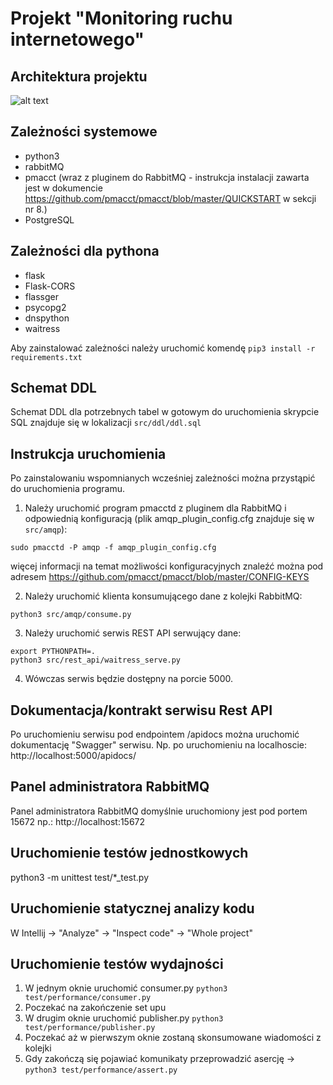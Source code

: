 # Projekt "Monitoring ruchu internetowego"

## Architektura projektu 

![alt text](https://github.com/szymonsadowski3/odis/doc/img/diagram.png "Architecture diagram")

## Zależności systemowe

- python3
- rabbitMQ
- pmacct (wraz z pluginem do RabbitMQ - instrukcja instalacji zawarta jest w dokumencie https://github.com/pmacct/pmacct/blob/master/QUICKSTART w sekcji nr 8.)
- PostgreSQL

## Zależności dla pythona

- flask
- Flask-CORS
- flassger
- psycopg2
- dnspython
- waitress

Aby zainstalować zależności należy uruchomić komendę `pip3 install -r requirements.txt`

## Schemat DDL

Schemat DDL dla potrzebnych tabel w gotowym do uruchomienia skrypcie SQL znajduje się w lokalizacji `src/ddl/ddl.sql`

## Instrukcja uruchomienia

Po zainstalowaniu wspomnianych wcześniej zależności można przystąpić do uruchomienia programu.

1. Należy uruchomić program pmacctd z pluginem dla RabbitMQ i odpowiednią konfiguracją (plik amqp_plugin_config.cfg znajduje się w `src/amqp`):

`sudo pmacctd -P amqp -f amqp_plugin_config.cfg` 

więcej informacji na temat możliwości konfiguracyjnych znaleźć można pod adresem https://github.com/pmacct/pmacct/blob/master/CONFIG-KEYS

2. Należy uruchomić klienta konsumującego dane z kolejki RabbitMQ:

`python3 src/amqp/consume.py`

3. Należy uruchomić serwis REST API serwujący dane:

```
export PYTHONPATH=.
python3 src/rest_api/waitress_serve.py
```

4. Wówczas serwis będzie dostępny na porcie 5000.

## Dokumentacja/kontrakt serwisu Rest API

Po uruchomieniu serwisu pod endpointem /apidocs można uruchomić dokumentację "Swagger" serwisu.
Np. po uruchomieniu na localhoscie: http://localhost:5000/apidocs/

## Panel administratora RabbitMQ

Panel administratora RabbitMQ domyślnie uruchomiony jest pod portem 15672 np.:
http://localhost:15672

## Uruchomienie testów jednostkowych

python3 -m unittest test/*_test.py

## Uruchomienie statycznej analizy kodu

W Intellij -> "Analyze" -> "Inspect code" -> "Whole project"


## Uruchomienie testów wydajności

1. W jednym oknie uruchomić consumer.py `python3 test/performance/consumer.py`
2. Poczekać na zakończenie set upu
3. W drugim oknie uruchomić publisher.py `python3 test/performance/publisher.py`
4. Poczekać aż w pierwszym oknie zostaną skonsumowane wiadomości z kolejki
5. Gdy zakończą się pojawiać komunikaty przeprowadzić asercję -> `python3 test/performance/assert.py`